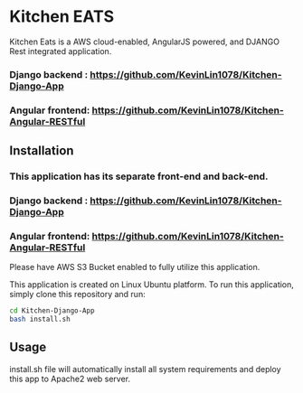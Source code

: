 # Kitchen EATS 
Kitchen Eats is a AWS cloud-enabled, AngularJS powered, and DJANGO Rest integrated application.
### Django backend : https://github.com/KevinLin1078/Kitchen-Django-App
### Angular frontend: https://github.com/KevinLin1078/Kitchen-Angular-RESTful

## Installation

### This application has its separate front-end and back-end. 

### Django backend : https://github.com/KevinLin1078/Kitchen-Django-App
### Angular frontend: https://github.com/KevinLin1078/Kitchen-Angular-RESTful


Please have AWS S3 Bucket enabled to fully utilize this application.

This application is created on Linux Ubuntu platform. To run this application, simply clone this repository and run:

```bash
cd Kitchen-Django-App
bash install.sh
```

## Usage

install.sh file will automatically install all system requirements and deploy this app to Apache2 web server. 

